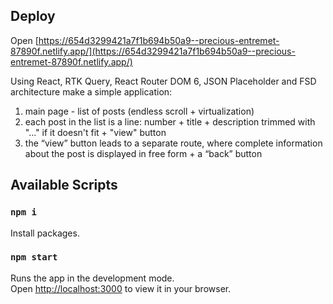 
## Deploy 

Open [https://654d3299421a7f1b694b50a9--precious-entremet-87890f.netlify.app/](https://654d3299421a7f1b694b50a9--precious-entremet-87890f.netlify.app/)

Using React, RTK Query, React Router DOM 6, JSON Placeholder and FSD architecture make a simple application:
1. main page - list of posts (endless scroll + virtualization)
2. each post in the list is a line: number + title + description trimmed with "..." if it doesn't fit + "view" button
3. the “view” button leads to a separate route, where complete information about the post is displayed in free form + a “back” button

## Available Scripts

### `npm i`

Install packages.

### `npm start`

Runs the app in the development mode.\
Open [http://localhost:3000](http://localhost:3000) to view it in your browser.



